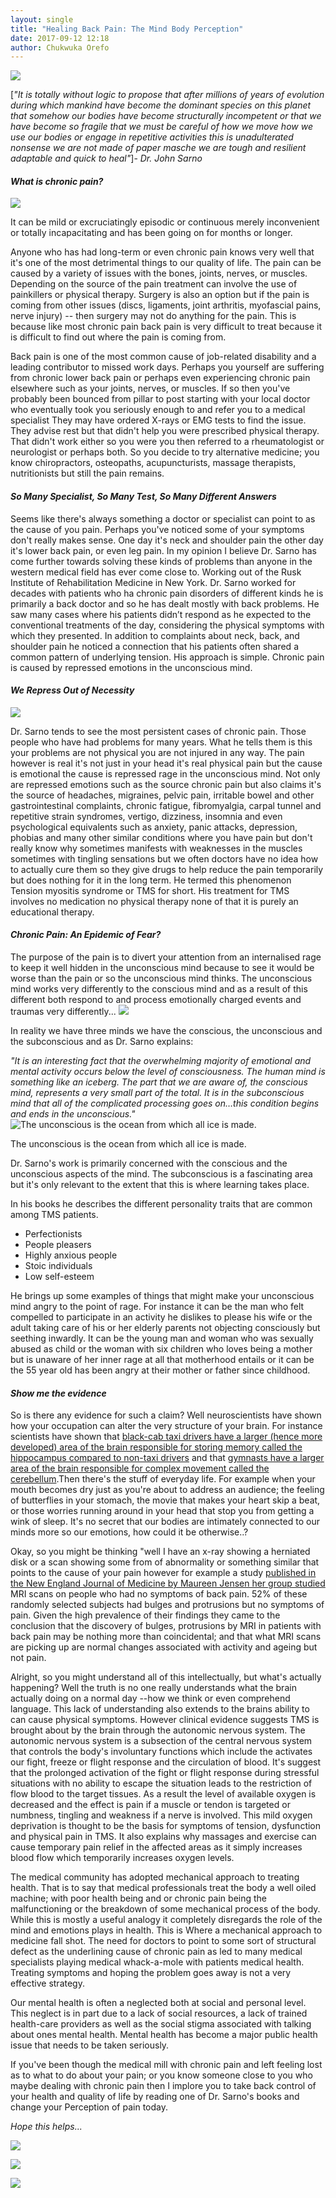 ```yaml
---
layout: single
title: "Healing Back Pain: The Mind Body Perception"
date: 2017-09-12 12:18
author: Chukwuka Orefo
---
```

![](/images\Spinal-Cord-275x300.jpg)

[_"It is totally without logic to propose that after millions of years of evolution during which mankind have become the dominant species on this planet that somehow our bodies have become structurally incompetent or that we have become so fragile that we must be careful of how we move how we use our bodies or engage in repetitive activities this is unadulterated nonsense we are not made of paper masche we are tough and resilient adaptable and quick to heal"_]- _Dr. John Sarno_

#### _What is chronic pain?_
![](/images/07a8c7b578fd43a76a53709fa4ade051--pain-management-arthritis.jpg)

It can be mild or excruciatingly episodic or continuous merely inconvenient or totally incapacitating and has been going on for months or longer.

Anyone who has had long-term or even chronic pain knows very well that it's one of the most detrimental things to our quality of life. The pain can be caused by a variety of issues with the bones, joints, nerves, or muscles. Depending on the source of the pain treatment can involve the use of painkillers or physical therapy. Surgery is also an option but if the pain is coming from other issues (discs, ligaments, joint arthritis, myofascial pains, nerve injury) -- then surgery may not do anything for the pain. This is because like most chronic pain back pain is very difficult to treat because it is difficult to find out where the pain is coming from.

Back pain is one of the most common cause of job-related disability and a leading contributor to missed work days. Perhaps you yourself are suffering from chronic lower back pain or perhaps even experiencing chronic pain elsewhere such as your joints, nerves, or muscles. If so then you've probably been bounced from pillar to post starting with your local doctor who eventually took you seriously enough to and refer you to a medical specialist They may have ordered X-rays or EMG tests to find the issue. They advise rest but that didn't help you were prescribed physical therapy. That didn't work either so you were you then referred to a rheumatologist or neurologist or perhaps both. So you decide to try alternative medicine; you know chiropractors, osteopaths, acupuncturists, massage therapists, nutritionists but still the pain remains.

#### _So Many Specialist, So Many Test, So Many Different Answers_
Seems like there's always something a doctor or specialist can point to as the cause of you pain. Perhaps you've noticed some of your symptoms don't really makes sense. One day it's neck and shoulder pain the other day it's lower back pain, or even leg pain. In my opinion I believe Dr. Sarno has come further towards solving these kinds of problems than anyone in the western medical field has ever come close to. Working out of the Rusk Institute of Rehabilitation Medicine in New York. Dr. Sarno worked for decades with patients who ha chronic pain disorders of different kinds he is primarily a back doctor and so he has dealt mostly with back problems. He saw many cases where his patients didn’t respond as he expected to the conventional treatments of the day, considering the physical symptoms with which they presented. In addition to complaints about neck, back, and shoulder pain he noticed a connection that his patients often shared a common pattern of underlying tension. His approach is simple. Chronic pain is caused by repressed emotions in the unconscious mind.

#### _We Repress Out of Necessity_
![](/images\spine-anatomy-gray-orange.jpg)

Dr. Sarno tends to see the most persistent cases of chronic pain. Those people who have had problems for many years. What he tells them is this your problems are not physical you are not injured in any way. The pain however is real it's not just in your head it's real physical pain but the cause is emotional the cause is repressed rage in the unconscious mind. Not only are repressed emotions such as the source chronic pain but also claims it's the source of headaches, migraines, pelvic pain, irritable bowel and other gastrointestinal complaints, chronic fatigue, fibromyalgia, carpal tunnel and repetitive strain syndromes, vertigo, dizziness, insomnia and even psychological equivalents such as anxiety, panic attacks, depression, phobias and many other similar conditions where you have pain but don't really know why sometimes manifests with weaknesses in the muscles sometimes with tingling sensations but we often doctors have no idea how to actually cure them so they give drugs to help reduce the pain temporarily but does nothing for it in the long term. He termed this phenomenon Tension myositis syndrome or TMS for short. His treatment for TMS involves no medication no physical therapy none of that it is purely an educational therapy.

#### _Chronic Pain: An Epidemic of Fear?_
The purpose of the pain is to divert your attention from an internalised rage to keep it well hidden in the unconscious mind because to see it would be worse than the pain or so the unconscious mind thinks. The unconscious mind works very differently to the conscious mind and as a result of this different both respond to and process emotionally charged events and traumas very differently...
![](/images\mindbodyp1.png)

In reality we have three minds we have the conscious, the unconscious and the subconscious and as Dr. Sarno explains:

_"It is an interesting fact that the overwhelming majority of emotional and mental activity occurs below the level of consciousness. The human mind is something like an iceberg. The part that we are aware of, the conscious mind, represents a very small part of the total. It is in the subconscious mind that all of the complicated processing goes on…this condition begins and ends in the unconscious."_
![](/images\theUnconscious.png "The unconscious is the ocean from which all ice is made.")

The unconscious is the ocean from which all ice is made.

Dr. Sarno's work is primarily concerned with the conscious and the unconscious aspects of the mind. The subconscious is a fascinating area but it's only relevant to the extent that this is where learning takes place.

In his books he describes the different personality traits that are common among TMS patients.

* Perfectionists
* People pleasers
* Highly anxious people
* Stoic individuals
* Low self-esteem

He brings up some examples of things that might make your unconscious mind angry to the point of rage. For instance it can be the man who felt compelled to participate in an activity he dislikes to please his wife or the adult taking care of his or her elderly parents not objecting consciously but seething inwardly. It can be the young man and woman who was sexually abused as child or the woman with six children who loves being a mother but is unaware of her inner rage at all that motherhood entails or it can be the 55 year old has been angry at their mother or father since childhood.

#### _Show me the evidence_
So is there any evidence for such a claim? Well neuroscientists have shown how your occupation can alter the very structure of your brain. For instance scientists have shown that [black-cab taxi drivers have a larger (hence more developed) area of the brain responsible for storing memory called the hippocampus compared to non-taxi drivers](https://www.ncbi.nlm.nih.gov/pmc/articles/PMC18253/) and that [gymnasts have a larger area of the brain responsible for complex movement called the cerebellum](https://www.ncbi.nlm.nih.gov/pmc/articles/PMC18253/).Then there's the stuff of everyday life. For example when your mouth becomes dry just as you're about to address an audience; the feeling of butterflies in your stomach, the movie that makes your heart skip a beat, or those worries running around in your head that stop you from getting a wink of sleep. It's no secret that our bodies are intimately connected to our minds more so our emotions, how could it be otherwise..?

Okay, so you might be thinking "well I have an x-ray showing a herniated disk or a scan showing some from of abnormality or something similar that points to the cause of your pain however for example a study [published in the New England Journal of Medicine by Maureen Jensen her group studied](https://www.nejm.org/doi/full/10.1056/NEJM199407143310201) MRI scans on people who had no symptoms of back pain. 52% of these randomly selected subjects had bulges and protrusions but no symptoms of pain. Given the high prevalence of their findings they came to the conclusion that the discovery of bulges, protrusions by MRI in patients with back pain may be nothing more than coincidental; and that what MRI scans are picking up are normal changes associated with activity and ageing but not pain.

Alright, so you might understand all of this intellectually, but what's actually happening? Well the truth is no one really understands what the brain actually doing on a normal day --how we think or even comprehend language. This lack of understanding also extends to the brains ability to can cause physical symptoms. However clinical evidence suggests TMS is brought about by the brain through the autonomic nervous system. The autonomic nervous system is a subsection of the central nervous system that controls the body's involuntary functions which include the activates our fight, freeze or flight response and the circulation of blood. It's suggest that the prolonged activation of the fight or flight response during stressful situations with no ability to escape the situation leads to the restriction of flow blood to the target tissues. As a result the level of available oxygen is decreased and the effect is pain if a muscle or tendon is targeted or numbness, tingling and weakness if a nerve is involved. This mild oxygen deprivation is thought to be the basis for symptoms of tension, dysfunction and physical pain in TMS. It also explains why massages and exercise can cause temporary pain relief in the affected areas as it simply increases blood flow which temporarily increases oxygen levels.

The medical community has adopted mechanical approach to treating health. That is to say that medical professionals treat the body a well oiled machine; with poor health being and or chronic pain being the malfunctioning or the breakdown of some mechanical process of the body. While this is mostly a useful analogy it completely disregards the role of the mind and emotions plays in health. This is Where a mechanical approach to medicine fall shot. The need for doctors to point to some sort of structural defect as the underlining cause of chronic pain as led to many medical specialists playing medical whack-a-mole with patients medical health. Treating symptoms and hoping the problem goes away is not a very effective strategy.

Our mental health is often a neglected both at social and personal level. This neglect is in part due to a lack of social resources, a lack of trained health-care providers as well as the social stigma associated with talking about ones mental health. Mental health has become a major public health issue that needs to be taken seriously.

If you've been though the medical mill with chronic pain and left feeling lost as to what to do about your pain; or you know someone close to you who maybe dealing with chronic pain then I implore you to take back control of your health and quality of life by reading one of Dr. Sarno's books and change your Perception of pain today.

_Hope this helps..._

[![](/images/51FbMqaZDUL._SX308_BO1,204,203,200_.jpg)](https://www.amazon.com/Healing-Back-Pain-Mind-Body-Connection-ebook/dp/B00FOTRI4S/ref=tmm_kin_swatch_0?_encoding=UTF8&qid=1538869702&sr=8-2)

[![](/images/MindBody-Prescription.jpg)](https://www.amazon.com/Mindbody-Prescription-Healing-Body-Pain-ebook/dp/B00FOTRPJQ/ref=tmm_kin_swatch_0?_encoding=UTF8&qid=1538869702&sr=8-1)

[![](/images\51w1hWjQcmL.jpg)](https://www.amazon.com/Mind-Over-Back-Pain-Radically-ebook/dp/B0743H5JF7/ref=sr_1_3?ie=UTF8&qid=1538869702&sr=8-3&keywords=the+mind+body+prescription+by+dr.+john+sarno)
